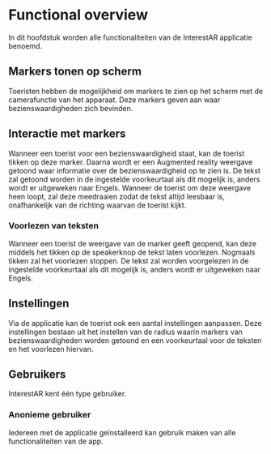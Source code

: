 # Functional overview
In dit hoofdstuk worden alle functionaliteiten van de InterestAR applicatie benoemd.

## Markers tonen op scherm
Toeristen hebben de mogelijkheid om markers te zien op het scherm met de camerafunctie van het apparaat. Deze markers geven aan waar bezienswaardigheden zich bevinden.

## Interactie met markers
Wanneer een toerist voor een bezienswaardigheid staat, kan de toerist tikken op deze marker. Daarna wordt er een Augmented reality weergave getoond waar informatie over de bezienswaardigheid op te zien is. De tekst zal getoond worden in de ingestelde voorkeurtaal als dit mogelijk is, anders wordt er uitgeweken naar Engels. Wanneer de toerist om deze weergave heen loopt, zal deze meedraaien zodat de tekst altijd leesbaar is, onafhankelijk van de richting waarvan de toerist kijkt.

### Voorlezen van teksten
Wanneer een toerist de weergave van de marker geeft geopend, kan deze middels het tikken op de speakerknop de tekst laten voorlezen. Nogmaals tikken zal het voorlezen stoppen. De tekst zal worden voorgelezen in de ingestelde voorkeurtaal als dit mogelijk is, anders wordt er uitgeweken naar Engels.

## Instellingen
Via de applicatie kan de toerist ook een aantal instellingen aanpassen. Deze instellingen bestaan uit het instellen van de radius waarin markers van bezienswaardigheden worden getoond en een voorkeurtaal voor de teksten en het voorlezen hiervan.

## Gebruikers
InterestAR kent één type gebruiker.

### Anonieme gebruiker
Iedereen met de applicatie geïnstalleerd kan gebruik maken van alle functionaliteiten van de app.
